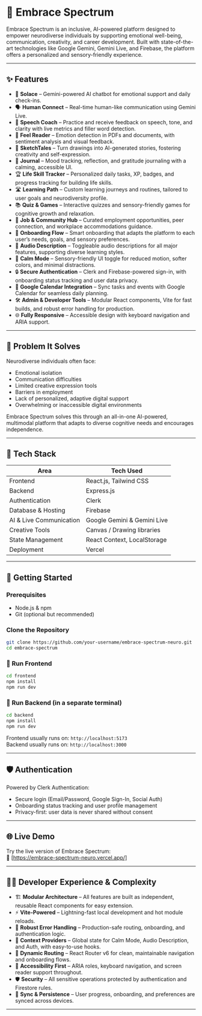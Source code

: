 # 🌈 Embrace Spectrum

Embrace Spectrum is an inclusive, AI-powered platform designed to empower neurodiverse individuals by supporting emotional well-being, communication, creativity, and career development. Built with state-of-the-art technologies like Google Gemini, Gemini Live, and Firebase, the platform offers a personalized and sensory-friendly experience.

---

## ✨ Features

- 💬 **Solace** – Gemini-powered AI chatbot for emotional support and daily check-ins.
- 🗣️ **Human Connect** – Real-time human-like communication using Gemini Live.
- 🧠 **Speech Coach** – Practice and receive feedback on speech, tone, and clarity with live metrics and filler word detection.
- 📄 **Feel Reader** – Emotion detection in PDFs and documents, with sentiment analysis and visual feedback.
- 🎨 **SketchTales** – Turn drawings into AI-generated stories, fostering creativity and self-expression.
- 📔 **Journal** – Mood tracking, reflection, and gratitude journaling with a calming, accessible UI.
- 🏆 **Life Skill Tracker** – Personalized daily tasks, XP, badges, and progress tracking for building life skills.
- 🛣️ **Learning Path** – Custom learning journeys and routines, tailored to user goals and neurodiversity profile.
- 📚 **Quiz & Games** – Interactive quizzes and sensory-friendly games for cognitive growth and relaxation.
- 💼 **Job & Community Hub** – Curated employment opportunities, peer connection, and workplace accommodations guidance.
- 🧩 **Onboarding Flow** – Smart onboarding that adapts the platform to each user’s needs, goals, and sensory preferences.
- 🦻 **Audio Description** – Toggleable audio descriptions for all major features, supporting diverse learning styles.
- 🌙 **Calm Mode** – Sensory-friendly UI toggle for reduced motion, softer colors, and minimal distractions.
- 🔒 **Secure Authentication** – Clerk and Firebase-powered sign-in, with onboarding status tracking and user data privacy.
- 🔄 **Google Calendar Integration** – Sync tasks and events with Google Calendar for seamless daily planning.
- 🛠️ **Admin & Developer Tools** – Modular React components, Vite for fast builds, and robust error handling for production.
- 🌐 **Fully Responsive** – Accessible design with keyboard navigation and ARIA support.

---

## 🧠 Problem It Solves

Neurodiverse individuals often face:
- Emotional isolation  
- Communication difficulties  
- Limited creative expression tools  
- Barriers in employment
- Lack of personalized, adaptive digital support
- Overwhelming or inaccessible digital environments

Embrace Spectrum solves this through an all-in-one AI-powered, multimodal platform that adapts to diverse cognitive needs and encourages independence.

---

## 🧩 Tech Stack

| Area             | Tech Used                   |
|------------------|-----------------------------|
| Frontend         | React.js, Tailwind CSS       |
| Backend          | Express.js                  |
| Authentication   | Clerk                       |
| Database & Hosting | Firebase                  |
| AI & Live Communication | Google Gemini & Gemini Live |
| Creative Tools   | Canvas / Drawing libraries  |
| State Management | React Context, LocalStorage |
| Deployment       | Vercel                      |

---

## 🚀 Getting Started

### Prerequisites

- Node.js & npm
- Git (optional but recommended)

### Clone the Repository

```bash
git clone https://github.com/your-username/embrace-spectrum-neuro.git
cd embrace-spectrum
```

### 🔧 Run Frontend

```bash
cd frontend
npm install
npm run dev
```

### 🔧 Run Backend (in a separate terminal)

```bash
cd backend
npm install
npm run dev
```

Frontend usually runs on: `http://localhost:5173`  
Backend usually runs on: `http://localhost:3000`

---

## 🛡️ Authentication

Powered by Clerk Authentication:
- Secure login (Email/Password, Google Sign-In, Social Auth)
- Onboarding status tracking and user profile management
- Privacy-first: user data is never shared without consent

---

## 🌐 Live Demo

Try the live version of Embrace Spectrum:  
🔗 [https://embrace-spectrum-neuro.vercel.app/]

---

## 🧑‍💻 Developer Experience & Complexity

- 🏗️ **Modular Architecture** – All features are built as independent, reusable React components for easy extension.
- ⚡ **Vite-Powered** – Lightning-fast local development and hot module reloads.
- 🧪 **Robust Error Handling** – Production-safe routing, onboarding, and authentication logic.
- 🧩 **Context Providers** – Global state for Calm Mode, Audio Description, and Auth, with easy-to-use hooks.
- 🧬 **Dynamic Routing** – React Router v6 for clean, maintainable navigation and onboarding flows.
- 🧹 **Accessibility First** – ARIA roles, keyboard navigation, and screen reader support throughout.
- 🛡️ **Security** – All sensitive operations protected by authentication and Firestore rules.
- 🔄 **Sync & Persistence** – User progress, onboarding, and preferences are synced across devices.

---

